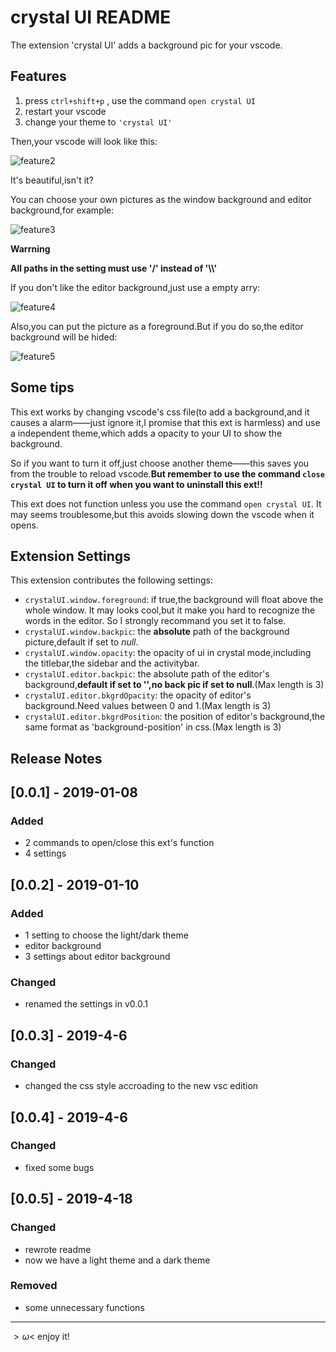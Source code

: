 # crystal UI README

The extension 'crystal UI' adds a background pic for your vscode.

## Features

1. press `ctrl+shift+p` , use the command `open crystal UI`
2. restart your vscode
3. change your theme to `'crystal UI'`

Then,your vscode will look like this:

![feature2](https://s2.ax1x.com/2019/04/18/ESh7vT.md.png)

It's beautiful,isn't it?  

You can choose your own pictures as the window background and editor background,for example:

![feature3](https://s2.ax1x.com/2019/04/18/ESho80.md.png)


**Warrning**

**All paths in the setting must use '/' instead of '\\\\'**

If you don't like the editor background,just use a empty arry:

![feature4](https://s2.ax1x.com/2019/04/18/EShICq.png)

Also,you can put the picture as a foreground.But if you do so,the editor background will be hided:

![feature5](https://s2.ax1x.com/2019/04/18/ES45ee.md.png)

## Some tips

This ext works by changing vscode's css file(to add a background,and it causes a alarm——just ignore it,I promise that this ext is harmless) and use a independent theme,which adds a opacity to your UI to show the background.

So if you want to turn it off,just choose another theme——this saves you from the trouble to reload vscode.**But remember to use the command `close crystal UI` to turn it off when you want to uninstall this ext!!**

This ext does not function unless you use the command `open crystal UI`. It may seems troublesome,but this avoids slowing down the vscode when it opens.

## Extension Settings

This extension contributes the following settings:

* `crystalUI.window.foreground`: if true,the background will float above the whole window. It may looks cool,but it make you hard to recognize the words in the editor. So I strongly recommand you set it to false.
* `crystalUI.window.backpic`: the **absolute** path of the background picture,default if set to *null*.
* `crystalUI.window.opacity`: the opacity of ui in crystal mode,including the titlebar,the sidebar and the activitybar.
* `crystalUI.editor.backpic`: the absolute path of the editor's background,**default if set to '',no back pic if set to null**.(Max length is 3)
* `crystalUI.editor.bkgrdOpacity`: the opacity of editor's background.Need values between 0 and 1.(Max length is 3)
* `crystalUI.editor.bkgrdPosition`: the position of editor's background,the same format as 'background-position' in css.(Max length is 3)

## Release Notes

## [0.0.1] - 2019-01-08
### Added
- 2 commands to open/close this ext's function
- 4 settings

## [0.0.2] - 2019-01-10
### Added
- 1 setting to choose the light/dark theme
- editor background
- 3 settings about editor background
### Changed
- renamed the settings in v0.0.1

## [0.0.3] - 2019-4-6
### Changed
- changed the css style accroading to the new vsc edition

## [0.0.4] - 2019-4-6
### Changed
- fixed some bugs

## [0.0.5] - 2019-4-18
### Changed
- rewrote readme
- now we have a light theme and a dark theme
### Removed
- some unnecessary functions
-----------------------------------------------------------------------------------------------------------
$>\omega<$ enjoy it!